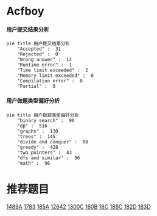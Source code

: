 # Acfboy

<!-- tabs:start -->



#### **用户提交结果分析**

```mermaid
pie title 用户提交结果分析
    "Accepted" :  31
    "Rejected" :  0
    "Wrong answer" :  14
    "Runtime error" :  1
    "Time limit exceeded" :  2
    "Memory limit exceeded" :  0
    "Compilation error" :  0
    "Partial" :  0
```

#### **用户做题类型偏好分析**

```mermaid
pie title 用户做题类型偏好分析
    "binary search" :  90
    "dp" :  516
    "graphs" :  130
    "trees" :  145
    "divide and conquer" :  88
    "greedy" :  428
    "two pointers" :  43
    "dfs and similar" :  96
    "math" :  96
```



<!-- tabs:end -->
# 推荐题目
[1489A](https://codeforces.com/contest/1489/problem/A)
[1783](https://codeforces.com/contest/178/problem/3)
[185A](https://codeforces.com/contest/185/problem/A)
[12642](https://codeforces.com/contest/1264/problem/2)
[1300C](https://codeforces.com/contest/1300/problem/C)
[160B](https://codeforces.com/contest/160/problem/B)
[18C](https://codeforces.com/contest/18/problem/C)
[186C](https://codeforces.com/contest/186/problem/C)
[182D](https://codeforces.com/contest/182/problem/D)
[183D](https://codeforces.com/contest/183/problem/D)
